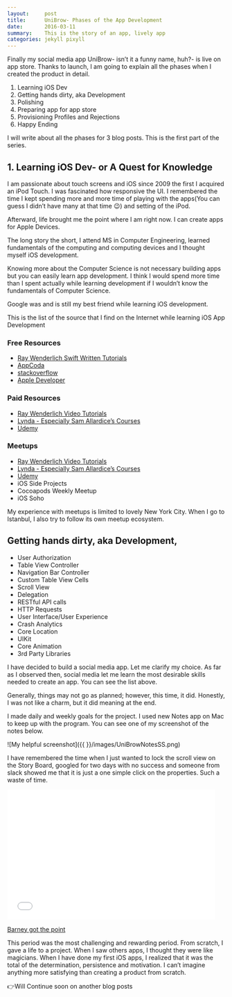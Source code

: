 ```yaml
---
layout:     post
title:      UniBrow- Phases of the App Development
date:       2016-03-11
summary:    This is the story of an app, lively app
categories: jekyll pixyll
---
```


Finally my social media app UniBrow- isn’t it a funny name, huh?- is live on app store. Thanks to launch, I am going to explain all the phases when I created the product in detail.

1. Learning iOS Dev
2. Getting hands dirty, aka Development
3. Polishing
4. Preparing app for app store
5. Provisioning Profiles and Rejections
6. Happy Ending

I will write about all the phases for 3 blog posts. This is the first part of the series.

## 1. Learning iOS Dev- or A Quest for Knowledge
I am passionate about touch screens and iOS since 2009 the first I acquired an iPod Touch. I was fascinated how responsive the UI. I remembered the time I kept spending more and more time of playing with the apps(You can guess I didn’t have many at that time 😉) and setting of the iPod.

Afterward, life brought me the point where I am right now. I can create apps for Apple Devices.

The long story the short, I attend MS in Computer Engineering, learned fundamentals of the computing and computing devices and I thought myself iOS development.

Knowing more about the Computer Science is not necessary building apps but you can easily learn app development. I think I would spend more time than I spent actually while learning development if I wouldn’t know the fundamentals of Computer Science.

Google was and is still my best friend while learning iOS development.

This is the list of the source that I find on the Internet while learning iOS App Development

### Free Resources
- [Ray Wenderlich Swift Written Tutorials](https://www.raywenderlich.com/category/swift)
- [AppCoda](http://appcoda.com/)
- [stackoverflow](#)
- [Apple Developer](https://developer.apple.com/)


### Paid Resources
- [Ray Wenderlich Video Tutorials](#)
- [Lynda - Especially Sam Allardice’s Courses](#)
- [Udemy](#)


### Meetups
- [Ray Wenderlich Video Tutorials](#)
- [Lynda - Especially Sam Allardice’s Courses](#)
- [Udemy](#)
- iOS Side Projects
- Cocoapods Weekly Meetup
- iOS Soho

My experience with meetups is limited to lovely New York City. When I go to Istanbul, I also try to follow its own meetup ecosystem.

## Getting hands dirty, aka Development,
- User Authorization
- Table View Controller
- Navigation Bar Controller
- Custom Table View Cells
- Scroll View
- Delegation
- RESTful API calls
- HTTP Requests
- User Interface/User Experience
- Crash Analytics
- Core Location
- UIKit
- Core Animation
- 3rd Party Libraries

I have decided to build a social media app. Let me clarify my choice. As far as I observed then, social media let me learn the most desirable skills needed to create an app. You can see the list above.

Generally, things may not go as planned; however, this time, it did. Honestly, I was not like a charm, but it did meaning at the end.

I made daily and weekly goals for the project. I used new Notes app on Mac to keep up with the program. You can see one of my screenshot of the notes below.

![My helpful screenshot]({{ }}/images/UniBrowNotesSS.png)


I have remembered the time when I just wanted to lock the scroll view on the Story Board, googled for two days with no success and someone from slack showed me that it is just a one simple click on the properties. Such a waste of time.

<iframe src="//giphy.com/embed/jSxK33dwEMbkY" width="480" height="299" frameBorder="0" class="giphy-embed" allowFullScreen></iframe><p><a href="https://giphy.com/gifs/barney-stinson-neil-patrick-harris-suicide-jSxK33dwEMbkY">Barney got the point</a></p>


This period was the most challenging and rewarding period. From scratch, I gave a life to a project. When I saw others apps, I thought they were like magicians. When I have done my first iOS apps, I realized that it was the total of the determination, persistence and motivation. I can’t imagine anything more satisfying than creating a product from scratch.   

👉Will Continue soon on another blog posts
